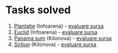 # Tasks solved

1. [Plantatie](https://infoarena.ro/problema/plantatie) (Infoarena) - [evaluare sursa](https://infoarena.ro/job_detail/3230189)
2. [Euclid](https://www.infoarena.ro/problema/euclid) (Infoarena) - [evaluare sursa](https://www.infoarena.ro/job_detail/3231495)
3. [Panama sum](https://kilonova.ro/problems/304) (Kilonova) - [evaluare sursa](https://kilonova.ro/submissions/383099)
4. [Sirbun](https://kilonova.ro/problems/304) (Kilonova) - [evaluare sursa](https://kilonova.ro/submissions/383151)